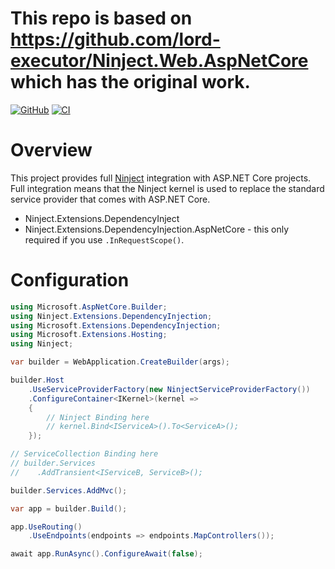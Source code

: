 # This repo is based on https://github.com/lord-executor/Ninject.Web.AspNetCore which has the original work.

[![GitHub](https://img.shields.io/github/license/mashape/apistatus.svg)](https://github.com/CodeAnimal/Ninject.Extensions.DependencyInjection/blob/main/LICENSE) [![CI](https://github.com/CodeAnimal/Ninject.Extensions.DependencyInjection/actions/workflows/ci.yml/badge.svg)](https://github.com/CodeAnimal/Ninject.Extensions.DependencyInjection/actions/workflows/ci.yml)


# Overview
This project provides full [Ninject](https://github.com/ninject/Ninject) integration with ASP.NET Core projects. Full integration means that the Ninject kernel is used to replace the standard service provider that comes with ASP.NET Core.

* Ninject.Extensions.DependencyInject
* Ninject.Extensions.DependencyInjection.AspNetCore - this only required if you use `.InRequestScope()`.

# Configuration
```cs
using Microsoft.AspNetCore.Builder;
using Ninject.Extensions.DependencyInjection;
using Microsoft.Extensions.DependencyInjection;
using Microsoft.Extensions.Hosting;
using Ninject;

var builder = WebApplication.CreateBuilder(args);

builder.Host
    .UseServiceProviderFactory(new NinjectServiceProviderFactory())
    .ConfigureContainer<IKernel>(kernel =>
    {
        // Ninject Binding here
        // kernel.Bind<IServiceA>().To<ServiceA>();
    });

// ServiceCollection Binding here
// builder.Services
//    .AddTransient<IServiceB, ServiceB>();

builder.Services.AddMvc();

var app = builder.Build();

app.UseRouting()
    .UseEndpoints(endpoints => endpoints.MapControllers());

await app.RunAsync().ConfigureAwait(false);
```